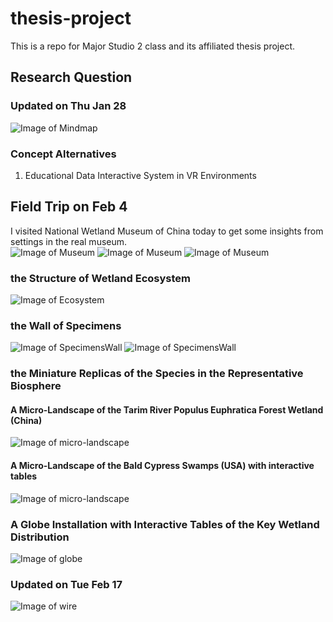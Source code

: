 # thesis-project
 This is a repo for Major Studio 2 class and its affiliated thesis project.

 ## Research Question

### Updated on Thu Jan 28
![Image of Mindmap](./pics/zhibang_map.png)

### Concept Alternatives
1. Educational Data Interactive System in VR Environments

## Field Trip on Feb 4 
I visited National Wetland Museum of China today to get some insights from settings in the real museum.  
![Image of Museum](./field-trip/museum1.jpeg)
![Image of Museum](./field-trip/museum2.jpeg)
![Image of Museum](./field-trip/museum3.jpeg)

### the Structure of Wetland Ecosystem
![Image of Ecosystem](./field-trip/ecosystem.jpeg)

### the Wall of Specimens
![Image of SpecimensWall](./field-trip/wall.jpg)
![Image of SpecimensWall](./field-trip/wall2.jpeg)

### the Miniature Replicas of the Species in the Representative Biosphere
#### A Micro-Landscape of the Tarim River Populus Euphratica Forest Wetland (China)
![Image of micro-landscape](./field-trip/micro-landscape.jpg)

#### A Micro-Landscape of the Bald Cypress Swamps (USA) with interactive tables
![Image of micro-landscape](./field-trip/micro-landscape2.jpg)

### A Globe Installation with Interactive Tables of the Key Wetland Distribution
![Image of globe](./field-trip/globe.jpg)

### Updated on Tue Feb 17
![Image of wire](./wireframe/storyboard.jpg)